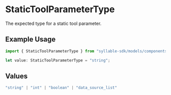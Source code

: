 # StaticToolParameterType

The expected type for a static tool parameter.

## Example Usage

```typescript
import { StaticToolParameterType } from "syllable-sdk/models/components";

let value: StaticToolParameterType = "string";
```

## Values

```typescript
"string" | "int" | "boolean" | "data_source_list"
```